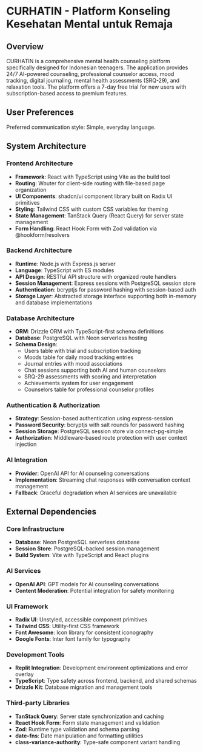 # CURHATIN - Platform Konseling Kesehatan Mental untuk Remaja

## Overview

CURHATIN is a comprehensive mental health counseling platform specifically designed for Indonesian teenagers. The application provides 24/7 AI-powered counseling, professional counselor access, mood tracking, digital journaling, mental health assessments (SRQ-29), and relaxation tools. The platform offers a 7-day free trial for new users with subscription-based access to premium features.

## User Preferences

Preferred communication style: Simple, everyday language.

## System Architecture

### Frontend Architecture
- **Framework**: React with TypeScript using Vite as the build tool
- **Routing**: Wouter for client-side routing with file-based page organization
- **UI Components**: shadcn/ui component library built on Radix UI primitives
- **Styling**: Tailwind CSS with custom CSS variables for theming
- **State Management**: TanStack Query (React Query) for server state management
- **Form Handling**: React Hook Form with Zod validation via @hookform/resolvers

### Backend Architecture
- **Runtime**: Node.js with Express.js server
- **Language**: TypeScript with ES modules
- **API Design**: RESTful API structure with organized route handlers
- **Session Management**: Express sessions with PostgreSQL session store
- **Authentication**: bcryptjs for password hashing with session-based auth
- **Storage Layer**: Abstracted storage interface supporting both in-memory and database implementations

### Database Architecture
- **ORM**: Drizzle ORM with TypeScript-first schema definitions
- **Database**: PostgreSQL with Neon serverless hosting
- **Schema Design**: 
  - Users table with trial and subscription tracking
  - Moods table for daily mood tracking entries
  - Journal entries with mood associations
  - Chat sessions supporting both AI and human counselors
  - SRQ-29 assessments with scoring and interpretation
  - Achievements system for user engagement
  - Counselors table for professional counselor profiles

### Authentication & Authorization
- **Strategy**: Session-based authentication using express-session
- **Password Security**: bcryptjs with salt rounds for password hashing
- **Session Storage**: PostgreSQL session store via connect-pg-simple
- **Authorization**: Middleware-based route protection with user context injection

### AI Integration
- **Provider**: OpenAI API for AI counseling conversations
- **Implementation**: Streaming chat responses with conversation context management
- **Fallback**: Graceful degradation when AI services are unavailable

## External Dependencies

### Core Infrastructure
- **Database**: Neon PostgreSQL serverless database
- **Session Store**: PostgreSQL-backed session management
- **Build System**: Vite with TypeScript and React plugins

### AI Services
- **OpenAI API**: GPT models for AI counseling conversations
- **Content Moderation**: Potential integration for safety monitoring

### UI Framework
- **Radix UI**: Unstyled, accessible component primitives
- **Tailwind CSS**: Utility-first CSS framework
- **Font Awesome**: Icon library for consistent iconography
- **Google Fonts**: Inter font family for typography

### Development Tools
- **Replit Integration**: Development environment optimizations and error overlay
- **TypeScript**: Type safety across frontend, backend, and shared schemas
- **Drizzle Kit**: Database migration and management tools

### Third-party Libraries
- **TanStack Query**: Server state synchronization and caching
- **React Hook Form**: Form state management and validation
- **Zod**: Runtime type validation and schema parsing
- **date-fns**: Date manipulation and formatting utilities
- **class-variance-authority**: Type-safe component variant handling